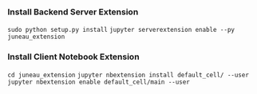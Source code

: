### Install Backend Server Extension
`sudo python setup.py install`
`jupyter serverextension enable --py juneau_extension`

### Install Client Notebook Extension
`cd juneau_extension`
`jupyter nbextension install default_cell/ --user`
`jupyter nbextension enable default_cell/main --user`